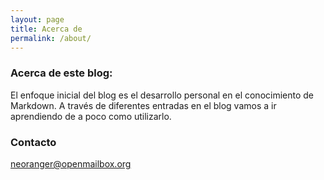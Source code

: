 ```yaml
---
layout: page
title: Acerca de
permalink: /about/
---
```


### Acerca de este blog: 

El enfoque inicial del blog es el desarrollo personal en el conocimiento de Markdown. A través de diferentes entradas en el blog vamos a ir aprendiendo de a poco como utilizarlo.

### Contacto

[neoranger@openmailbox.org](mailto:neoranger@openmailbox.org)
